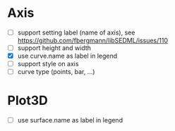 # Axis
- [ ] support setting label (name of axis), see https://github.com/fbergmann/libSEDML/issues/110
- [ ] support height and width
- [x] use curve.name as label in legend
- [ ] support style on axis
- [ ] curve type (points, bar, ...)

# Plot3D
- [ ] use surface.name as label in legend
